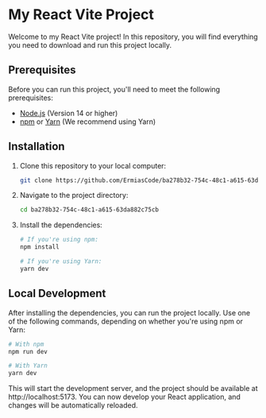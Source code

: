 # My React Vite Project

Welcome to my React Vite project! In this repository, you will find everything you need to download and run this project locally.

## Prerequisites

Before you can run this project, you'll need to meet the following prerequisites:

- [Node.js](https://nodejs.org/) (Version 14 or higher)
- [npm](https://www.npmjs.com/) or [Yarn](https://yarnpkg.com/) (We recommend using Yarn)

## Installation

1. Clone this repository to your local computer:

   ```bash
   git clone https://github.com/ErmiasCode/ba278b32-754c-48c1-a615-63da882c75cb.git

   ```

2. Navigate to the project directory:

   ```bash
   cd ba278b32-754c-48c1-a615-63da882c75cb

   ```

3. Install the dependencies:

   ```bash
   # If you're using npm:
   npm install

   # If you're using Yarn:
   yarn dev
   ```

## Local Development

After installing the dependencies, you can run the project locally. Use one of the following commands, depending on whether you're using npm or Yarn:

```bash
# With npm
npm run dev

# With Yarn
yarn dev
```

This will start the development server, and the project should be available at http://localhost:5173. You can now develop your React application, and changes will be automatically reloaded.
